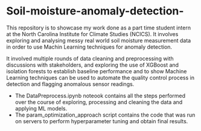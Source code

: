 # Soil-moisture-anomaly-detection-
This repository is to showcase my work done as a part time student intern at the North Carolina Institute for Climate Studies (NCICS). It involves exploring and analysing messy real world soil moisture measurement data in order to use Machin Learning techniques for anomaly detection.

It involved multiple rounds of data cleaning and preprocessing with discussions with stakeholders, and exploring the use of XGBoost and isolation forests to establish baseline performance and to show Machine Learning techniques can be used to automate the quality control process in detection and flagging anomalous sensor readings.

- The DataPreprocess.ipynb noteook contains all the steps performed over the course of exploring, processing and cleaning the data and applying ML models.
- The param_optimization_approach script contains the code that was run on servers to perform hyperparameter tuning and obtain final results.
